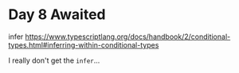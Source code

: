 # Day 8 Awaited

infer https://www.typescriptlang.org/docs/handbook/2/conditional-types.html#inferring-within-conditional-types

I really don't get the `infer`...